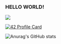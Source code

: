 ### HELLO WORLD!

![](https://komarev.com/ghpvc/?username=EVBLOOD&color=blue)

[![42 Profile Card](https://1337-readme.vercel.app/api/profile?cursus=42cursus&dark=true&leet_logo=hide&login=sakllam)](https://github.com/mohouyizme/1337-readme)

![Anurag's GitHub stats](https://github-readme-stats.vercel.app/api?username=EVBLOOD&show_icons=true&theme=tokyonight)
